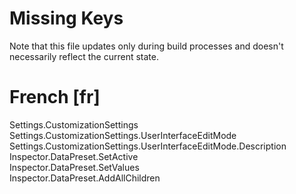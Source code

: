 # Missing Keys
Note that this file updates only during build processes and doesn't necessarily reflect the current state.

# French [fr]
Settings.CustomizationSettings  
Settings.CustomizationSettings.UserInterfaceEditMode  
Settings.CustomizationSettings.UserInterfaceEditMode.Description  
Inspector.DataPreset.SetActive  
Inspector.DataPreset.SetValues  
Inspector.DataPreset.AddAllChildren  

